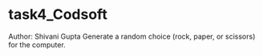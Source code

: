 # task4_Codsoft
Author: Shivani Gupta
Generate a random choice (rock, paper, or scissors) for the computer.
